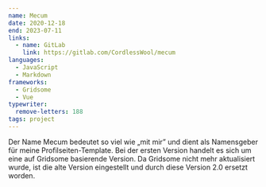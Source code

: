 ```yaml
---
name: Mecum
date: 2020-12-18
end: 2023-07-11
links:
  - name: GitLab
    link: https://gitlab.com/CordlessWool/mecum
languages:
  - JavaScript
  - Markdown
frameworks:
  - Gridsome
  - Vue
typewriter:
  remove-letters: 188
tags: project
---
```


Der Name Mecum bedeutet so viel wie „mit mir” und dient als Namensgeber für meine Profilseiten-Template. Bei der ersten Version handelt es sich um eine auf Gridsome basierende Version. Da Gridsome nicht mehr aktualisiert wurde, ist die alte Version eingestellt und durch diese Version 2.0 ersetzt worden.
